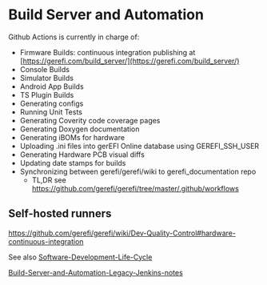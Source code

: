 # Build Server and Automation

Github Actions is currently in charge of:

* Firmware Builds: continuous integration publishing at [https://gerefi.com/build_server/](https://gerefi.com/build_server/)
* Console Builds
* Simulator Builds
* Android App Builds
* TS Plugin Builds
* Generating configs
* Running Unit Tests
* Generating Coverity code coverage pages
* Generating Doxygen documentation
* Generating iBOMs for hardware
* Uploading .ini files into gerEFI Online database using GEREFI_SSH_USER
* Generating Hardware PCB visual diffs
* Updating date stamps for builds
* Synchronizing between gerefi/gerefi/wiki to gerefi_documentation repo
  * TL,DR see https://github.com/gerefi/gerefi/tree/master/.github/workflows

## Self-hosted runners

https://github.com/gerefi/gerefi/wiki/Dev-Quality-Control#hardware-continuous-integration

See also [Software-Development-Life-Cycle](Process-Software-Development-Life-Cycle-SDLC)

[Build-Server-and-Automation-Legacy-Jenkins-notes](Build-Server-and-Automation-Legacy-Jenkins-notes)
